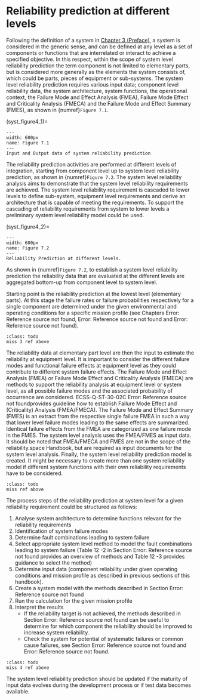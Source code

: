 # Reliability prediction at different levels

Following the definition of a system in [Chapter 3 (Preface)](), a system is considered in the generic sense, and can be defined at any level as a set of components or functions that are interrelated or interact to achieve a specified objective. In this respect, within the scope of system level reliability prediction the term component is not limited to elementary parts, but is considered more generally as the elements the system consists of, which could be parts, pieces of equipment or sub-systems. The system level reliability prediction requires various input data; component level reliability data, the system architecture, system functions, the operational context, the Failure Mode and Effect Analysis (FMEA), Failure Mode Effect and Criticality Analysis (FMECA) and the Failure Mode and Effect Summary (FMES), as shown in {numref}`Figure 7.1`. 

(syst_figure4_1)=
```{figure} ../../picture/figure4_1.png
---
width: 600px
name: Figure 7.1
---
Input and Output data of system reliability prediction
```

The reliability prediction activities are performed at different levels of integration, starting from component level up to system level reliability prediction, as shown in {numref}`Figure 7.2`. The system level reliability analysis aims to demonstrate that the system level reliability requirements are achieved. The system level reliability requirement is cascaded to lower levels to define sub-system, equipment level requirements and derive an architecture that is capable of meeting the requirements. To support the cascading of reliability requirements from system to lower levels a preliminary system level reliability model could be used. 

(syst_figure4_2)=
```{figure} ../../picture/figure4_2.png
---
width: 600px
name: Figure 7.2
---
Reliability Prediction at different levels.
```

As shown in {numref}`Figure 7.2`, to establish a system level reliability prediction the reliability data that are evaluated at the different levels are aggregated bottom-up from component level to system level. 

Starting point is the reliability prediction at the lowest level (elementary parts). At this stage the failure rates or failure probabilities respectively for a single component are determined under the given environmental and operating conditions for a specific mission profile (see Chapters Error: Reference source not found, Error: Reference source not found and Error: Reference source not found). 

````{admonition} Todo
:class: todo
miss 3 ref above
````

The reliability data at elementary part level are then the input to estimate the reliability at equipment level. It is important to consider the different failure modes and functional failure effects at equipment level as they could contribute to different system failure effects. The Failure Mode and Effect Analysis (FMEA) or Failure Mode Effect and Criticality Analysis (FMECA) are methods to support the reliability analysis at equipment level or system level, as all possible failure modes and the associated probability of occurrence are considered. ECSS-Q-ST-30-02C Error: Reference source not foundprovides guideline how to establish Failure Mode Effect and (Criticality) Analysis (FMEA/FMECA). The Failure Mode and Effect Summary (FMES) is an extract from the respective single failure FMEA in such a way that lower level failure modes leading to the same effects are summarized. Identical failure effects from the FMEA are categorized as one failure mode in the FMES. The system level analysis uses the FMEA/FMES as input data. It should be noted that FMEA/FMECA and FMES are not in the scope of the reliability.space Handbook, but are required as input documents for the system level analysis. Finally, the system level reliability prediction model is created. It might be necessary to create more than one system reliability model if different system functions with their own reliability requirements have to be considered. 

````{admonition} Todo
:class: todo
miss ref above
````

The process steps of the reliability prediction at system level for a given reliability requirement could be structured as follows: 

1. Analyse system architecture to determine functions relevant for the reliability requirements
2. Identification of system failure modes
3. Determine fault combinations leading to system failure
4. Select appropriate system level method to model the fault combinations leading to system failure (Table   12 -2 in Section Error: Reference source not found provides an overview of methods and Table   12 -3 provides guidance to select the method)
5. Determine input data (component reliability under given operating conditions and mission profile as described in previous sections of this handbook). 
6. Create a system model with the methods described in Section Error: Reference source not found
7. Run the calculation for the given mission profile
8. Interpret the results
   - If the reliability target is not achieved, the methods described in Section Error: Reference source not found can be useful to determine for which component the reliability should be improved to increase system reliability.
   - Check the system for potential of systematic failures or common cause failures, see Section Error: Reference source not found and Error: Reference source not found.

````{admonition} Todo
:class: todo
miss 4 ref above
````

The system level reliability prediction should be updated if the maturity of input data evolves during the development process or if test data becomes available. 